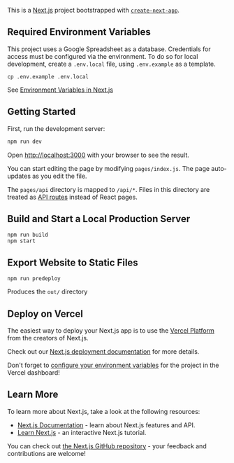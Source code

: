This is a [Next.js](https://nextjs.org/) project bootstrapped with [`create-next-app`](https://github.com/vercel/next.js/tree/canary/packages/create-next-app).


## Required Environment Variables
This project uses a Google Spreadsheet as a database.
Credentials for access must be configured via the environment.
To do so for local development, create a `.env.local` file, using `.env.example` as a template.

```
cp .env.example .env.local
```

See [Environment Variables in Next.js](https://nextjs.org/docs/basic-features/environment-variables)

## Getting Started

First, run the development server:

```bash
npm run dev
```

Open [http://localhost:3000](http://localhost:3000) with your browser to see the result.

You can start editing the page by modifying `pages/index.js`. The page auto-updates as you edit the file.

The `pages/api` directory is mapped to `/api/*`. Files in this directory are treated as [API routes](https://nextjs.org/docs/api-routes/introduction) instead of React pages.

## Build and Start a Local Production Server
```
npm run build
npm start
```

## Export Website to Static Files
```
npm run predeploy
```
Produces the `out/` directory

## Deploy on Vercel

The easiest way to deploy your Next.js app is to use the [Vercel Platform](https://vercel.com/new?utm_medium=default-template&filter=next.js&utm_source=create-next-app&utm_campaign=create-next-app-readme) from the creators of Next.js.

Check out our [Next.js deployment documentation](https://nextjs.org/docs/deployment) for more details.

Don't forget to [configure your environment variables](https://vercel.com/docs/concepts/projects/environment-variables) for the project in the Vercel dashboard!

## Learn More

To learn more about Next.js, take a look at the following resources:

- [Next.js Documentation](https://nextjs.org/docs) - learn about Next.js features and API.
- [Learn Next.js](https://nextjs.org/learn) - an interactive Next.js tutorial.

You can check out [the Next.js GitHub repository](https://github.com/vercel/next.js/) - your feedback and contributions are welcome!